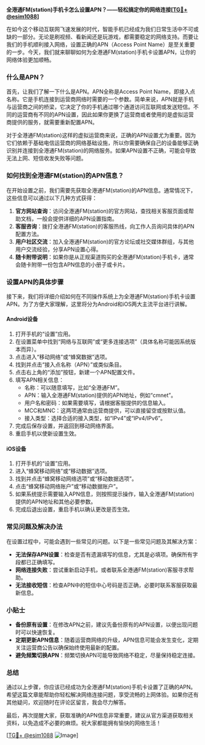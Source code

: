 **全港通FM(station)手机卡怎么设置APN？——轻松搞定你的网络连接[[TG💪+ @esim1088](https://t.me/s/esim1088)]**

在如今这个移动互联网飞速发展的时代，智能手机已经成为我们日常生活中不可或缺的一部分。无论是刷视频、看新闻还是玩游戏，都需要稳定的网络支持。而要让我们的手机顺利接入网络，设置正确的APN（Access Point Name）是至关重要的一步。今天，我们就来聊聊如何为全港通FM(station)手机卡设置APN，让你的网络体验更加顺畅。

### 什么是APN？

首先，让我们了解一下什么是APN。APN全称是Access Point Name，即接入点名称。它是手机连接到运营商网络时需要的一个参数。简单来说，APN就是手机与运营商之间的桥梁，它决定了你的手机通过哪个通道访问互联网或发送短信。不同的运营商有不同的APN设置，因此如果你更换了运营商或者使用的是虚拟运营商提供的服务，就需要重新配置APN。

对于全港通FM(station)这样的虚拟运营商来说，正确的APN设置尤为重要。因为它们依赖于基础电信运营商的网络基础设施，所以你需要确保自己的设备能够正确识别并连接到全港通FM(station)的网络服务。如果APN设置不正确，可能会导致无法上网、短信收发失败等问题。

### 如何找到全港通FM(station)的APN信息？

在开始设置之前，我们需要先获取全港通FM(station)的APN信息。通常情况下，这些信息可以通过以下几种方式获得：

1. **官方网站查询**：访问全港通FM(station)的官方网站，查找相关客服页面或帮助文档，一般会提供详细的APN设置指南。
2. **客服咨询**：拨打全港通FM(station)的客服热线，向工作人员询问具体的APN配置方法。
3. **用户社区交流**：加入全港通FM(station)的官方论坛或社交媒体群组，与其他用户交流经验，分享APN设置心得。
4. **随卡附带说明**：如果你是从正规渠道购买的全港通FM(station)手机卡，通常会随卡附带一份包含APN信息的小册子或卡片。

### 设置APN的具体步骤

接下来，我们将详细介绍如何在不同操作系统上为全港通FM(station)手机卡设置APN。为了方便大家理解，这里将分为Android和iOS两大主流平台进行讲解。

#### Android设备

1. 打开手机的“设置”应用。
2. 在设置菜单中找到“网络与互联网”或“更多连接选项”（具体名称可能因系统版本而异）。
3. 点击进入“移动网络”或“蜂窝数据”选项。
4. 找到并点击“接入点名称（APN）”或类似条目。
5. 点击右上角的“添加”按钮，新建一个APN配置文件。
6. 填写APN相关信息：
   - 名称：可以随意填写，比如“全港通FM”。
   - APN：输入全港通FM(station)提供的APN地址，例如“cmnet”。
   - 用户名和密码：如果需要填写，请根据客服提供的信息输入。
   - MCC和MNC：这两项通常由运营商提供，可以直接留空或按默认值。
   - 接入类型：选择合适的接入类型，如“IPv4”或“IPv4/IPv6”。
7. 完成后保存设置，并返回到移动网络界面。
8. 重启手机以使新设置生效。

#### iOS设备

1. 打开手机的“设置”应用。
2. 进入“蜂窝移动网络”或“移动数据”选项。
3. 找到并点击“蜂窝移动网络选项”或“移动数据选项”。
4. 点击“蜂窝移动网络账户”或“移动数据账户”。
5. 如果系统提示需要输入APN信息，则按照提示操作，输入全港通FM(station)提供的APN地址和其他必要参数。
6. 完成后退出设置，重启手机以确认更改是否生效。

### 常见问题及解决办法

在设置过程中，可能会遇到一些常见的问题。以下是一些常见问题及其解决方案：

- **无法保存APN设置**：检查是否有遗漏填写的信息，尤其是必填项。确保所有字段都已正确填写。
- **网络连接失败**：尝试重新启动手机，或者联系全港通FM(station)客服寻求帮助。
- **无法接收短信**：检查APN中的短信中心号码是否正确，必要时联系客服获取最新信息。

### 小贴士

- **备份原有设置**：在修改APN之前，建议先备份原有的APN设置，以便出现问题时可以快速恢复。
- **定期更新APN信息**：随着运营商网络的升级，APN信息可能会发生变化，定期关注运营商公告以确保始终使用最新的配置。
- **避免频繁切换APN**：频繁切换APN可能导致网络不稳定，尽量保持稳定连接。

### 总结

通过以上步骤，你应该已经成功为全港通FM(station)手机卡设置了正确的APN。希望这篇文章能帮助你轻松解决网络连接问题，享受流畅的上网体验。如果你还有其他疑问，欢迎随时在评论区留言，我会尽力解答。

最后，再次提醒大家，获取准确的APN信息非常重要，建议从官方渠道获取相关资料，以免造成不必要的麻烦。祝大家都能拥有愉快的网络生活！

[[TG💪+ @esim1088](https://t.me/s/esim1088) ![Image](https://i.postimg.cc/4NQfJmqS/Snipaste-2025-05-13-00-14-12.png)]
